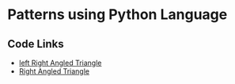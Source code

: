 # Patterns using Python Language

## Code Links
- [left Right Angled Triangle](https://github.com/AAKASH-2207/Patterns--python/blob/main/Right%20angled%20triangle.py)
- [Right Angled Triangle](https://github.com/AAKASH-2207/Patterns-using-python/blob/main/Triangles/Right%20Angled%20Triangle.py)
